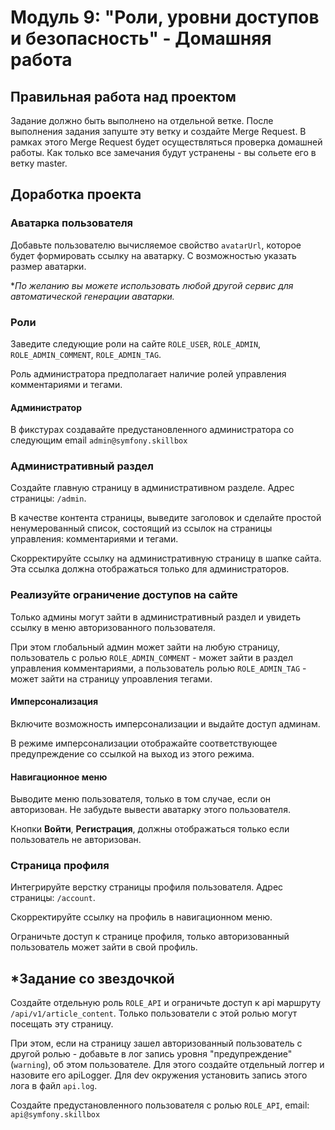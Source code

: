 # Модуль 9: "Роли, уровни доступов и безопасность" - Домашняя работа

## Правильная работа над проектом

Задание должно быть выполнено на отдельной ветке. После выполнения задания запуште эту ветку и создайте Merge Request. В рамках этого Merge Request будет осуществляться проверка домашней работы. Как только все замечания будут устранены - вы сольете его в ветку master.

## Доработка проекта

### Аватарка пользователя
Добавьте пользователю вычисляемое свойство `avatarUrl`, которое будет формировать ссылку на аватарку. С возможностью указать размер аватарки.

**По желанию вы можете использовать любой другой сервис для автоматической генерации аватарки.* 

### Роли
Заведите следующие роли на сайте `ROLE_USER`, `ROLE_ADMIN`, `ROLE_ADMIN_COMMENT`, `ROLE_ADMIN_TAG`.

Роль администратора предполагает наличие ролей управления комментариями и тегами.

#### Администратор
В фикстурах создавайте предустановленного администратора со следующим email `admin@symfony.skillbox`

### Административный раздел
Создайте главную страницу в административном разделе. Адрес страницы: `/admin`.

В качестве контента страницы, выведите заголовок и сделайте простой ненумерованный список, состоящий из ссылок на страницы управления: комментариями и тегами.

Скорректируйте ссылку на административную страницу в шапке сайта. Эта ссылка должна отображаться только для администраторов. 

### Реализуйте ограничение доступов на сайте
Только админы могут зайти в административный раздел и увидеть ссылку в меню авторизованного пользователя.

При этом глобальный админ может зайти на любую страницу, пользователь с ролью `ROLE_ADMIN_COMMENT` - может зайти в раздел управления комментариями, а пользователь ролью `ROLE_ADMIN_TAG` - может зайти на страницу упроавления тегами.

#### Имперсонализация
Включите возможность имперсонализации и выдайте доступ админам.

В режиме имперсонализации отображайте соответствующее предупреждение со ссылкой на выход из этого режима. 

#### Навигационное меню
Выводите меню пользователя, только в том случае, если он авторизован. Не забудьте вывести аватарку этого пользователя.

Кнопки **Войти**, **Регистрация**, должны отображаться только если пользователь не авторизован. 

### Страница профиля 
Интегрируйте верстку страницы профиля пользователя. Адрес страницы: `/account`.

Скорректируйте ссылку на профиль в навигационном меню.

Ограничьте доступ к странице профиля, только авторизованный пользователь может зайти в свой профиль.

## *Задание со звездочкой
Создайте отдельную роль `ROLE_API` и ограничьте доступ к api маршруту `/api/v1/article_content`. Только пользователи с этой ролью могут посещать эту страницу.

При этом, если на страницу зашел авторизованный пользователь с другой ролью - добавьте в лог запись уровня "предупреждение" (`warning`), об этом пользователе. Для этого создайте отдельный логгер и назовите его apiLogger. Для dev окружения установить запись этого лога в файл `api.log`.

Создайте предустановленного пользователя с ролью `ROLE_API`, email: `api@symfony.skillbox` 